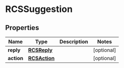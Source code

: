 

# RCSSuggestion


## Properties

| Name | Type | Description | Notes |
|------------ | ------------- | ------------- | -------------|
|**reply** | [**RCSReply**](RCSReply.md) |  |  [optional] |
|**action** | [**RCSAction**](RCSAction.md) |  |  [optional] |



